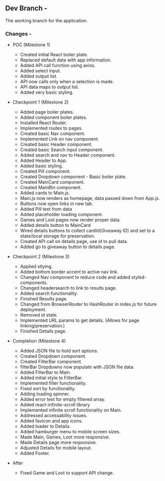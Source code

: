 ## Dev Branch -
The working branch for the application.

### Changes -
- POC (Milestone 1)
    - Created initial React boiler plate.
    - Replaced default data with app information.
    - Added API call function using axios.
    - Added select input.
    - Added output list.
    - API now calls only when a selection is made. 
    - API data maps to output list.
    - Added very basic styling.

- Checkpoint 1 (Milestone 2)
    - Added page boiler plates.
    - Added component boiler plates.
    - Installed React Router.
    - Implemented routes to pages.
    - Created basic Nav component.
    - Implemented Link on nav component.
    - Created basic Header component.
    - Created basic Search input component.
    - Added search and nav to Header component.
    - Added Header to App.
    - Added basic styling.
    - Created Pill component.
    - Created Dropdown component - Basic boiler plate.
    - Created MainCard component.
    - Created MainBtn component.
    - Added cards to Main.js.
    - Main.js now renders as homepage, data passed down from App.js.
    - Buttons now open links in new tab.
    - Added Pill text from data
    - Added placeholder loading component.
    - Games and Loot pages now render proper data.
    - Added details button to MainCard
    - Wired details buttons to collect cardId(Giveaway ID) and set to a state/local storage for preservation.
    - Created API call on details page, use id to pull data.
    - Added go to giveaway button to details page.
    
- Checkpoint 2 (Milestone 3)
    - Applied stlying.
    - Added bottom border accent to active nav link.
    - Changed Nav component to reduce code and added styled-components.
    - Changed headersearch to link to results page.
    - Added search functionality.
    - Finished Results page.
    - Changed from BrowserRouter to HashRouter in index.js for future deployment.
    - Removed id state.
    - Implemented URL params to get details. (Allows for page linking/preservation.)
    - Finished Details page.

- Completion (Milestone 4)
    - Added JSON file to hold sort options.
    - Created Dropdown component.
    - Created FilterBar component.
    - filterBar Dropdowns now populate with JSON file data.
    - Added FilterBar to Main.
    - Added initial style to FilterBar.
    - Implemented filter functionality.
    - Fixed sort by functionality.
    - Adding loading spinner.
    - Added error text for empty filtered array.
    - Added react-infinite-scroll library
    - Implemented infinite scroll functionality on Main.
    - Addressed accessability issues.
    - Added favicon and app icons.
    - Added loader to Details.
    - Added hamburger menu to mobile screen sizes.
    - Made Main, Games, Loot more responsive.
    - Made Details page more responsive.
    - Adjusted Details for mobile layout.
    - Added Footer.
    
- After 
    - Fixed Game and Loot to support API change.
    

    


